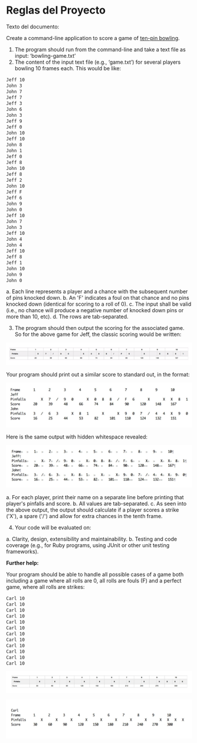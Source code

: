 # Reglas del Proyecto

Texto del documento:

Create a command-line application to score a game of [ten-pin bowling](https://en.wikipedia.org/wiki/Ten-pin_bowling).

1. The program should run from the command-line and take a text file as input: ‘bowling-game.txt’
2. The content of the input text file (e.g., ‘game.txt’) for several players bowling 10 frames each. This would be like:

```
Jeff 10
John 3
John 7
Jeff 7
Jeff 3
John 6
John 3
Jeff 9
Jeff 0
John 10
Jeff 10
John 8
John 1
Jeff 0
Jeff 8
John 10
Jeff 8
Jeff 2
John 10
Jeff F
Jeff 6
John 9
John 0
Jeff 10
John 7
John 3
Jeff 10
John 4
John 4
Jeff 10
Jeff 8
Jeff 1
John 10
John 9
John 0
```

  a. Each line represents a player and a chance with the subsequent number of pins knocked down.
  b. An 'F' indicates a foul on that chance and no pins knocked down (identical for scoring to a roll of 0).
  c. The input shall be valid (i.e., no chance will produce a negative number of knocked down pins or more than 10, etc). d. The rows are tab-separated.

3. The program should then output the scoring for the associated game. So for the above game for Jeff, the classic scoring would be written:

![bowl score](./docs/001.png)

Your program should print out a similar score to standard out, in the format:

![plain text score](./docs/002.png)

Here is the same output with hidden whitespace revealed:

![plain with spaces](./docs/003.png)

  a. For each player, print their name on a separate line before printing that player's pinfalls and score.
  b. All values are tab-separated.
  c. As seen into the above output, the output should calculate if a player scores a strike ('X'), a spare ('/') and allow for extra chances in the tenth frame.

4. Your code will be evaluated on:

  a. Clarity, design, extensibility and maintainability.
  b. Testing and code coverage (e.g., for Ruby programs, using JUnit or other unit testing frameworks).

**Further help:**

Your program should be able to handle all possible cases of a game both including a game where all rolls are 0, all rolls are fouls (F) and a perfect game, where all rolls are strikes:

```
Carl 10
Carl 10
Carl 10
Carl 10
Carl 10
Carl 10
Carl 10
Carl 10
Carl 10
Carl 10
Carl 10
Carl 10
```

![perfect score](./docs/004.png)


![perfect plain score](./docs/005.png)